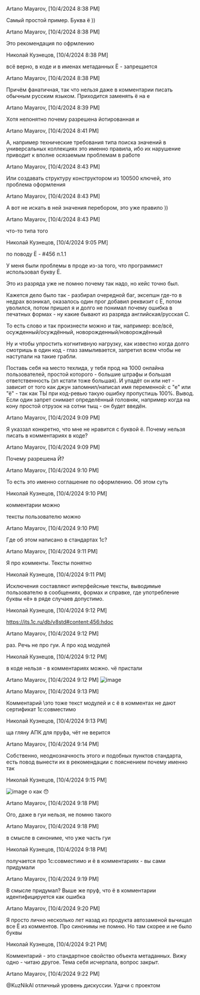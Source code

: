 Artano Mayarov, [10/4/2024 8:38 PM]

Самый простой пример. Буква ё ))

Artano Mayarov, [10/4/2024 8:38 PM]

Это рекомендация по офрмлению

Николай Кузнецов, [10/4/2024 8:38 PM]

всё верно, в коде и в именах метаданных Ё - запрещается

Artano Mayarov, [10/4/2024 8:38 PM]

Причём фанатичная, так что нельзя даже в комментарии писать обычным русским языком. Приходится заменять ё на е

Artano Mayarov, [10/4/2024 8:39 PM]

Хотя непонятно почему разрешена йотированная и

Artano Mayarov, [10/4/2024 8:41 PM]

А, например технические требования типа поиска значений в универсальных коллекциях это именно правила, ибо их нарушение приводит к вполне осязаемым проблемам в работе

Artano Mayarov, [10/4/2024 8:43 PM]

Или создавать структуру конструктором из 100500 ключей, это проблема оформления

Artano Mayarov, [10/4/2024 8:43 PM]

А вот не искать в ней значения перебором, это уже правило ))

Artano Mayarov, [10/4/2024 8:43 PM]

что-то типа того

Николай Кузнецов, [10/4/2024 9:05 PM]

по поводу Ё - #456 п.1.1

У меня были проблемы в проде из-за того, что программист использовал букву Ё.

Это из разряда уже не помню почему так надо, но кейс точно был.

Кажется дело было так - разбирал очередной баг, эксепшн где-то в недрах возникал, оказалось один прог добавил реквизит с Ё, потом уволился, потом пришел я и долго не понимал почему ошибка в печатных формах - ну какие бывают из разряда английская/русская С. 

То есть слово и так произнести можно и так, например: все/всё, осужденный/осуждённый, новорожденный/новорождённый

Ну и чтобы упростить когнитивную нагрузку, как известно когда долго смотришь в один код - глаз замыливается, запретил всем чтобы не наступали на такие грабли.

Поставь себя на место техлида, у тебя прод на 1000 онлайна пользователей, простой которого - большие штрафы и большая ответственность (зп кстати тоже большая). И упадёт он или нет - зависит от того как джун запомнил/написал имя переменной: с "е" или "ё" - так как ТЫ при код-ревью такую ошибку пропустишь 100%. Вывод. Если один запрет снимает определённый головняк, например когда на кону простой отрузок на сотни тыщ - он будет введён.

Artano Mayarov, [10/4/2024 9:09 PM]

Я указзал конкретно, что мне не нравится с буквой ё. Почему нельзя писать в комментариях в коде?

Artano Mayarov, [10/4/2024 9:09 PM]

Почему разрешена Й?

Artano Mayarov, [10/4/2024 9:10 PM]

То есть это именно соглашение по оформлению. Об этом суть

Николай Кузнецов, [10/4/2024 9:10 PM]

комментарии можно

тексты пользователю можно

Artano Mayarov, [10/4/2024 9:10 PM]

Где об этом написано в стандартах 1с?

Artano Mayarov, [10/4/2024 9:11 PM]

Я про комменты. Тексты понятно

Николай Кузнецов, [10/4/2024 9:11 PM]

Исключения составляют интерфейсные тексты, выводимые пользователю в сообщениях, формах и справке, где употребление буквы «ё» в ряде случаев допустимо.

Николай Кузнецов, [10/4/2024 9:12 PM]

https://its.1c.ru/db/v8std#content:456:hdoc

Artano Mayarov, [10/4/2024 9:12 PM]

раз. Речь не про гуи. А про код модулей

Николай Кузнецов, [10/4/2024 9:12 PM]

в коде нельзя - в комментариях можно. чё пристали

Artano Mayarov, [10/4/2024 9:12 PM]
![image](https://github.com/user-attachments/assets/acc2a2f4-398b-42e5-bec8-a3b485bf4236)

Artano Mayarov, [10/4/2024 9:13 PM]

Комментарий \это тоже текст модулей и с ё в комментах не дают сертификат 1с:совместимо

Николай Кузнецов, [10/4/2024 9:13 PM]

ща гляну АПК для пруфа, чёт не верится

Artano Mayarov, [10/4/2024 9:14 PM]

Собственно, неоднозначность этого и подобных пунктов стандарта, есть повод вынести их в рекомендации с пояснением почему именно так

Николай Кузнецов, [10/4/2024 9:15 PM]

![image](https://github.com/user-attachments/assets/c73e110e-dbeb-4d68-a67c-56a87b0529a0)
о как 😯

Artano Mayarov, [10/4/2024 9:18 PM]

Ого, даже в гуи нельзя, не помню такого

Artano Mayarov, [10/4/2024 9:18 PM]

в смысле в синониме, что уже часть гуи

Николай Кузнецов, [10/4/2024 9:18 PM]

получается про 1с:совместимо и ё в комментариях - вы сами придумали

Artano Mayarov, [10/4/2024 9:19 PM]

В смысле придумал? Выше же пруф, что ё в комментарии идентифицируется как ошибка

Artano Mayarov, [10/4/2024 9:20 PM]

Я просто лично несколько лет назад из продукта автозаменой вычищал все Ё из комментов. Про синонимы не помню. Но там скорее и не было буквы

Николай Кузнецов, [10/4/2024 9:21 PM]

Комментарий - это стандартное свойство объекта метаданных. Вижу одно - читаю другое. Тема себя исчерпала, вопрос закрыт.

Artano Mayarov, [10/4/2024 9:22 PM]

@KuzNikAl отличный уровень дискуссии. Удачи с проектом
